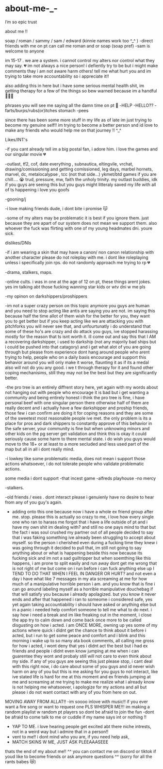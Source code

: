 # about-me-_-
I’m so epic trust 


about me !!



soap / roman / sammy / sam / edward (kinnie names work too ^_^ )
-direct friends with me on pt can call me roman and or soap (soap pref)
-sam is welcome to anyone

im 15-17 . we are a system. i cannot control my alters nor control what they may say. 💔 im not always a nice person! i defiently try to be but i might make comments thay i am not aware harm others! tell me what hurt you and im trying to take more accountability so i appreciate it!! 

also adding this in here but i have some serious mental health shit, im getting therapy for a few of the things so bew warned because im a handful 🥀🥀🥀

phrases you will see me saying all the damn time on pt 🫩
-HELP
-HELLO??
-farts/burps/rubs(or)itches stomach
-pees



since there has been some more stuff in my life as of late im just trying to become my genuine self!! im trying to become a better person snd id love to make any friends who would help me on that journey !! ^_^

Likes/INT's

-if you cant already tell im a big postal fan, i adore him. i love the games and our singular movie 💔

-outlast, tf2, cof, date everything , subnautica, eltingvile, vrchat, drawing/comissioning and getting comissioned, leg days, marbel hornets, marvel, dc, metalocalypse , tcc (not that side...) ykmet/btd games if you are chill.... 😭 trud, pressure, mw, faith the unholy trinity.
my outlast buddies, idk if you guys are seeing this but you guys might litteraly saved my life with all of ts happening i love you goofs 

-gooning/j

-i love making friends dude, i dont bite i promise 😽


-some of my alters may be problematic it is best if you ignore them. just because they are apart of our system does not mean we support them.
also whoever the fuck was flirting with one of my young headmates dni. youre sick.

dislikes/DNIs

-if i am wearing a skin that may have a canon/ non canon relationship with another character please do not roleplay with me. i dont like roleplaying unless i specifically join rps. do not randomly approach me trying to rp 💔

-drama, stalkers, maps.

-online cults. i was in one at the age of 12 on pt, these things arent jokes. yes im talking abt those fucking wanning star kids or wtv dni w me pls

-my opinon on darkshippers/proshippers

-im not a super crazy person on this topic anymore you guys are human and you need to stop acting like antis are saying you are not. im saying this because half the time allot of them wish for the better for you, they want you to get better but if you keep acting like we are attacking you with pitchforks you will never see that, and unfourtunatly i do understand that some of these ho's are crazy and do attack you guys, ive stopped harassing mostly for the reason that ts isnt worth it. ill come out and say this that I AM a recovering darkshipper, i used to darkship (not any majorily bad ships but i could be pushed into that catagory) and i get what alot of you are going through but please from experience dont hang around people who arent trying to help, people who on a daily basis encourage and support this behavior around you will only make it worse, flaunting it as if its a medal also will not do you any good. i we t through therapy for it and found other coping mechanisims, still they may not be the best but they are significantly better.

-the pro tree is an entirely diffrent story here, yet again with my words about not hanging out with people who encourage it is bad but i get wanting a community and being entirely honest i think the pro tree is fine, i have personal beef with one singular person there otherwise half of them are really decent and i actually have a few darkshipper and proship friends, those few i can confirm are doing it for coping reasons and they are some of the sweetest most reasonable people ive met. the only problem is its a place for pros and dark shippers to constantly approve of this behavior in the safe server, your community is fine but when unknowing minors and other kids on the pg server get validation and think this is okay it could seriously cause some harm to there mental state. i do wish you guys would move to the 18+ or at least to a more secluded and less used part of the map but all in all i dont really mind.

-i lowkey like some problematic media, does not mean i support those actions whatsoever, i do not tolerate people who validate problematic actions.

some media i dont support
-that incest game
-alfreds playhouse
-no mercy


-stalkers.


-old friends / exes . dont interact please i genuienly have no desire to hear from any of you guy's again.
- adding onto this one because now i have a whole ex friend group after me. stop. please this is actually so crazy to me, i love how every single one who ran to harass me forgot that i have a life outside of pt and i have my own shit im dealing with? and still no one pays mind to that but the fact i was soul crushed my partner out of all people decided to say that i was faking something ive already been struggling to accept about myself. so the person i cherished 
even  during a fucking time they knew i was going through it decided to pull that, im still not going to say anything about or what is happening beside this now because its fucking sick and im not a sad guiltripper but when soemthing like this happens, i am prone to split easily and run away dont get me wrong that is not right of me but come on i run before i can fuck anything else up I TEND TO DO THAT WHEN I FEEL IN DANGER OR HURT? and not even a day i have what like 7 messages in my ata screaming at me for how much of a manipulative horrible person i am. and you know that is fine i can go around labeling myself as a horrible manipulative douchebag if that will satisfy you because i already apolagized. but you know it never ends and after that happened i ran to someome i considered safe, yes yet again taking accountiability i should have asked or anything else but in a panic i needed help comfort someone to tell me what to do next. i say how i need a break and im like freaking out in the moment, i close the app try to calm down and come back once more to be called disgusting on how i acted. i am ONCE MORE, owning up yes some of my actions where quick i didnt get the chance to think about it before i acted, but i run to get some peace and comfort and i blink and this morning i wake up to so many ata book comments, all calling me gross for how i acted, i wont deny that yes i didnt act the best but i had ex friends and people i didnt even know jumping at me when i can guarentee they wont and probaly still will not care to even think about my side. if any of you guys are seeing this just please stop, i cant deal with this right now, i do care about some of you guys and id never wish harm on any of you but this is me asking for you guys to not interact, like ive stated life is hard for me at this moment and ex friends jumping at me and screaming at me trying to make me realize what i already know is not helping me whatsoever, i apologize for my actions and all but please i do not want contact with any of you from here on out.



MOVING AWAY FROM ALLAT!!
-im soooo inlove with music!! if you ever want a fire song or want to request one PLS WHISPER ME!!! im making a random playlist w random pt players so dont be afraid to join the fun
-dont be afraid to come talk to me or cuddle if my name says int or nothing !! 
- YAP TO ME. i love hearing people get excited abt there niche intrests, not in a weird way but i admire that in a person!!
- vent to me!! i dont mind who you are, if you need help ask,
- MATCH SKINS W ME, JUST ASK PLEEAAASEEE
  
thats the end of my about me!! ^^ you can contact me on discord or tiktok if youd like to become friends or ask anymore questions ^^ (sorry for all the rants babes 😿)
